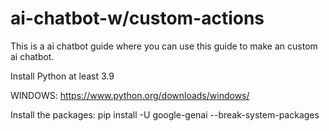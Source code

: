 # ai-chatbot-w/custom-actions
This is a ai chatbot guide where you can use this guide to make an custom ai chatbot.

Install Python at least 3.9

WINDOWS: https://www.python.org/downloads/windows/

Install the packages:
pip install -U google-genai --break-system-packages
